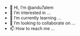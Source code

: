 - 👋 Hi, I’m @andu7alem
- 👀 I’m interested in ...
- 🌱 I’m currently learning ...
- 💞️ I’m looking to collaborate on ...
- 📫 How to reach me ...

<!---
andu7alem/andu7alem is a ✨ special ✨ repository because its `README.md` (this file) appears on your GitHub profile.
You can click the Preview link to take a look at your changes.
--->
